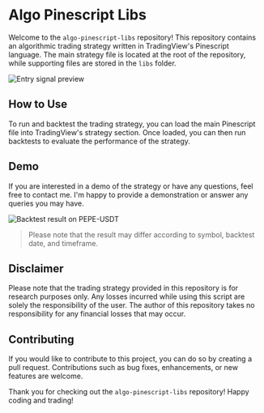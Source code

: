 # Algo Pinescript Libs

Welcome to the `algo-pinescript-libs` repository! This repository contains an algorithmic trading strategy written in TradingView's Pinescript language. The main strategy file is located at the root of the repository, while supporting files are stored in the `libs` folder.

![Entry signal preview](https://assets.algoboy-kevin.com/repo-entry-preview.png)

## How to Use

To run and backtest the trading strategy, you can load the main Pinescript file into TradingView's strategy section. Once loaded, you can then run backtests to evaluate the performance of the strategy.

## Demo

If you are interested in a demo of the strategy or have any questions, feel free to contact me. I'm happy to provide a demonstration or answer any queries you may have.

![Backtest result on PEPE-USDT](https://assets.algoboy-kevin.com/repo-backtest-result.png)
> Please note that the result may differ according to symbol, backtest date, and timeframe.

## Disclaimer

Please note that the trading strategy provided in this repository is for research purposes only. Any losses incurred while using this script are solely the responsibility of the user. The author of this repository takes no responsibility for any financial losses that may occur.

## Contributing

If you would like to contribute to this project, you can do so by creating a pull request. Contributions such as bug fixes, enhancements, or new features are welcome.

Thank you for checking out the `algo-pinescript-libs` repository! Happy coding and trading!